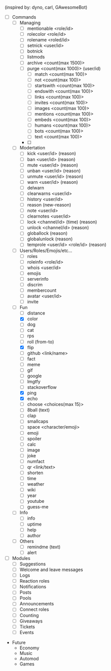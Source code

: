 (inspired by: dyno, carl, GAwesomeBot)
 - [ ] Commands
    - [ ] Managing
        - [ ] mentionable <role/id>
        - [ ] rolecolor <role/id> <hex>
        - [ ] rolename <roled/id> <new-name>
        - [ ] setnick <user/id> <new-nick>
        - [ ] botnick <new-nick>
        - [ ] listmods
        - [ ] archive <count(max 1500)>
        - [ ] purge <count(max 1000)> (user/id)
            - [ ] match <count(max 100)> <text>
            - [ ] not <count(max 100)> <text>
            - [ ] startswith <count(max 100)> <text>
            - [ ] endswith <count(max 100)> <text>
            - [ ] links <count(max 100)>
            - [ ] invites <count(max 100)>
            - [ ] images <count(max 100)>
            - [ ] mentions <count(max 100)>
            - [ ] embeds <count(max 100)>
            - [ ] humans <count(max 100)>
            - [ ] bots <count(max 100)>
            - [ ] text <count(max 100)>
        - [ ] 
    - [ ] Modertation
        - [ ] kick <user/id> (reason)
        - [ ] ban <user/id> (reason)
        - [ ] mute <user/id> <time> (reason)
        - [ ] unban <user/id> (reason)
        - [ ] unmute <user/id> (reason)
        - [ ] warn <user/id> (reason)
        - [ ] delwarn <warningID>
        - [ ] clearwarns <user/id>
        - [ ] history <user/id>
        - [ ] reason <caseID> (new-reason)
        - [ ] note <user/id> <text>
        - [ ] clearnotes <user/id>
        - [ ] lock <channel/id> (time) (reason)
        - [ ] unlock <channel/id> (reason)
        - [ ] globallock (reason)
        - [ ] globalunlock (reason)
        - [ ] temprole <user/id> <time> <role/id> (reason)
    - [ ] Users/Roles/Emojis/etc...
        - [ ] roles
        - [ ] roleinfo <role/id>
        - [ ] whois <user/id>
        - [ ] emojis
        - [ ] serverinfo
        - [ ] discrim <discrim>
        - [ ] membercount
        - [ ] avatar <user/id>
        - [ ] invite
    - [ ] Fun
        - [ ] distance <cord1> <cord2>
        - [x] color <hex>
        - [ ] dog
        - [ ] cat
        - [ ] rps <choice>
        - [ ] roll (from-to)
        - [x] flip
        - [ ] github <link/name>
        - [ ] fact
        - [ ] meme
        - [ ] gif
        - [ ] google <text>
        - [ ] lmgtfy <text>
        - [ ] stackoverflow <text>
        - [x] ping
        - [x] echo
        - [ ] choose <choices(max 15)>
        - [ ] 8ball (text)
        - [ ] clap <text>
        - [ ] smallcaps <text>
        - [ ] space <character/emoji> <text>
        - [ ] emoji <text>
        - [ ] spoiler <text>
        - [ ] calc <math-expression>
        - [ ] image <text>
        - [ ] joke
        - [ ] numfact <number>
        - [ ] qr <link/text>
        - [ ] shorten <link>
        - [ ] time <place>
        - [ ] weather <place>
        - [ ] wiki <text>
        - [ ] year
        - [ ] youtube <text>
        - [ ] guess-me <name>
    - [ ] Info
        - [ ] info
        - [ ] uptime
        - [ ] help
        - [ ] author
    - [ ] Others
        - [ ] remindme <time> (text)
        - [ ] alert

 - [ ] Modules
    - [ ] Suggestions
    - [ ] Welcome and leave messages
    - [ ] Logs
    - [ ] Reaction roles
    - [ ] Notifications
    - [ ] Posts
    - [ ] Pools
    - [ ] Announcements
    - [ ] Connect roles
    - [ ] Counting
    - [ ] Giveaways
    - [ ] Tickets
    - [ ] Events

- Future
    - Economy
    - Music
    - Automod
    - Games